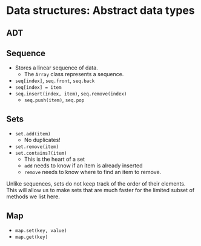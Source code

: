 # Data structures: Abstract data types

## ADT

## Sequence

* Stores a linear sequence of data.
    * The `Array` class represents a sequence.
* `seq[index]`, `seq.front`, `seq.back`
* `seq[index] = item`
* `seq.insert(index, item)`, `seq.remove(index)`
    * `seq.push(item)`, `seq.pop`

## Sets

* `set.add(item)`
    * No duplicates!
* `set.remove(item)`
* `set.contains?(item)`
    * This is the heart of a set
    * `add` needs to know if an item is already inserted
    * `remove` needs to know where to find an item to remove.

Unlike sequences, sets do not keep track of the order of their
elements. This will allow us to make sets that are much faster for the
limited subset of methods we list here.

## Map

* `map.set(key, value)`
* `map.get(key)`
